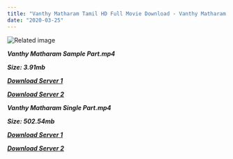 ```yaml
---
title: "Vanthy Matharam Tamil HD Full Movie Download - Vanthy Matharam Tamil HD Movie Download"
date: "2020-03-25"
---
```


![Related image](http://mysomali.com/wp-content/uploads/2017/11/mk7vpz.jpg)

**_Vanthy Matharam Sample Part.mp4_**

**_Size: 3.91mb_**

**_[Download Server 1](http://b3.wetransfer.vip/files/{8713b6b5f6e59cdcf244c33a3a7a492372c7347c9d869ddefa7d70dd3612d3d9}20Actor{8713b6b5f6e59cdcf244c33a3a7a492372c7347c9d869ddefa7d70dd3612d3d9}20Hits{8713b6b5f6e59cdcf244c33a3a7a492372c7347c9d869ddefa7d70dd3612d3d9}20Collection/Arjun{8713b6b5f6e59cdcf244c33a3a7a492372c7347c9d869ddefa7d70dd3612d3d9}20Movies{8713b6b5f6e59cdcf244c33a3a7a492372c7347c9d869ddefa7d70dd3612d3d9}20Collection/Vanthy{8713b6b5f6e59cdcf244c33a3a7a492372c7347c9d869ddefa7d70dd3612d3d9}20Matharam{8713b6b5f6e59cdcf244c33a3a7a492372c7347c9d869ddefa7d70dd3612d3d9}20(2010)/Vanthy{8713b6b5f6e59cdcf244c33a3a7a492372c7347c9d869ddefa7d70dd3612d3d9}20Matharam{8713b6b5f6e59cdcf244c33a3a7a492372c7347c9d869ddefa7d70dd3612d3d9}20(2010){8713b6b5f6e59cdcf244c33a3a7a492372c7347c9d869ddefa7d70dd3612d3d9}20Sample{8713b6b5f6e59cdcf244c33a3a7a492372c7347c9d869ddefa7d70dd3612d3d9}20HD.mp4)_**

**_[Download Server 2](http://b3.wetransfer.vip/files/{8713b6b5f6e59cdcf244c33a3a7a492372c7347c9d869ddefa7d70dd3612d3d9}20Actor{8713b6b5f6e59cdcf244c33a3a7a492372c7347c9d869ddefa7d70dd3612d3d9}20Hits{8713b6b5f6e59cdcf244c33a3a7a492372c7347c9d869ddefa7d70dd3612d3d9}20Collection/Arjun{8713b6b5f6e59cdcf244c33a3a7a492372c7347c9d869ddefa7d70dd3612d3d9}20Movies{8713b6b5f6e59cdcf244c33a3a7a492372c7347c9d869ddefa7d70dd3612d3d9}20Collection/Vanthy{8713b6b5f6e59cdcf244c33a3a7a492372c7347c9d869ddefa7d70dd3612d3d9}20Matharam{8713b6b5f6e59cdcf244c33a3a7a492372c7347c9d869ddefa7d70dd3612d3d9}20(2010)/Vanthy{8713b6b5f6e59cdcf244c33a3a7a492372c7347c9d869ddefa7d70dd3612d3d9}20Matharam{8713b6b5f6e59cdcf244c33a3a7a492372c7347c9d869ddefa7d70dd3612d3d9}20(2010){8713b6b5f6e59cdcf244c33a3a7a492372c7347c9d869ddefa7d70dd3612d3d9}20Sample{8713b6b5f6e59cdcf244c33a3a7a492372c7347c9d869ddefa7d70dd3612d3d9}20HD.mp4)_**

**_Vanthy Matharam Single Part.mp4_**

**_Size: 502.54mb_**

**_[Download Server 1](http://b3.wetransfer.vip/files/{8713b6b5f6e59cdcf244c33a3a7a492372c7347c9d869ddefa7d70dd3612d3d9}20Actor{8713b6b5f6e59cdcf244c33a3a7a492372c7347c9d869ddefa7d70dd3612d3d9}20Hits{8713b6b5f6e59cdcf244c33a3a7a492372c7347c9d869ddefa7d70dd3612d3d9}20Collection/Arjun{8713b6b5f6e59cdcf244c33a3a7a492372c7347c9d869ddefa7d70dd3612d3d9}20Movies{8713b6b5f6e59cdcf244c33a3a7a492372c7347c9d869ddefa7d70dd3612d3d9}20Collection/Vanthy{8713b6b5f6e59cdcf244c33a3a7a492372c7347c9d869ddefa7d70dd3612d3d9}20Matharam{8713b6b5f6e59cdcf244c33a3a7a492372c7347c9d869ddefa7d70dd3612d3d9}20(2010)/Vanthy{8713b6b5f6e59cdcf244c33a3a7a492372c7347c9d869ddefa7d70dd3612d3d9}20Matharam{8713b6b5f6e59cdcf244c33a3a7a492372c7347c9d869ddefa7d70dd3612d3d9}20(2010){8713b6b5f6e59cdcf244c33a3a7a492372c7347c9d869ddefa7d70dd3612d3d9}20Single{8713b6b5f6e59cdcf244c33a3a7a492372c7347c9d869ddefa7d70dd3612d3d9}20Part{8713b6b5f6e59cdcf244c33a3a7a492372c7347c9d869ddefa7d70dd3612d3d9}20HD.mp4)_**

**_[Download Server 2](http://b3.wetransfer.vip/files/{8713b6b5f6e59cdcf244c33a3a7a492372c7347c9d869ddefa7d70dd3612d3d9}20Actor{8713b6b5f6e59cdcf244c33a3a7a492372c7347c9d869ddefa7d70dd3612d3d9}20Hits{8713b6b5f6e59cdcf244c33a3a7a492372c7347c9d869ddefa7d70dd3612d3d9}20Collection/Arjun{8713b6b5f6e59cdcf244c33a3a7a492372c7347c9d869ddefa7d70dd3612d3d9}20Movies{8713b6b5f6e59cdcf244c33a3a7a492372c7347c9d869ddefa7d70dd3612d3d9}20Collection/Vanthy{8713b6b5f6e59cdcf244c33a3a7a492372c7347c9d869ddefa7d70dd3612d3d9}20Matharam{8713b6b5f6e59cdcf244c33a3a7a492372c7347c9d869ddefa7d70dd3612d3d9}20(2010)/Vanthy{8713b6b5f6e59cdcf244c33a3a7a492372c7347c9d869ddefa7d70dd3612d3d9}20Matharam{8713b6b5f6e59cdcf244c33a3a7a492372c7347c9d869ddefa7d70dd3612d3d9}20(2010){8713b6b5f6e59cdcf244c33a3a7a492372c7347c9d869ddefa7d70dd3612d3d9}20Single{8713b6b5f6e59cdcf244c33a3a7a492372c7347c9d869ddefa7d70dd3612d3d9}20Part{8713b6b5f6e59cdcf244c33a3a7a492372c7347c9d869ddefa7d70dd3612d3d9}20HD.mp4)_**
